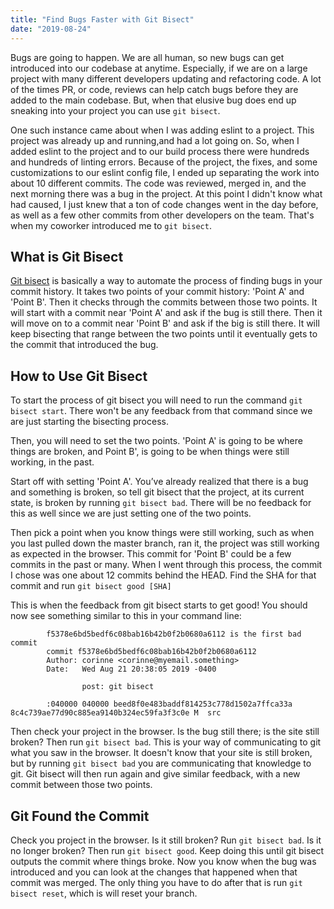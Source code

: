```yaml
---
title: "Find Bugs Faster with Git Bisect"
date: "2019-08-24"
---
```


Bugs are going to happen. We are all human, so new bugs can get introduced into our codebase at anytime. Especially, if we are on a large project with many different developers updating and refactoring code. A lot of the times PR, or code, reviews can help catch bugs before they are added to the main codebase. But, when that elusive bug does end up sneaking into your project you can use `git bisect`.

One such instance came about when I was adding eslint to a project. This project was already up and running,and had a lot going on. So, when I added eslint to the project and to our build process there were hundreds and hundreds of linting errors. Because of the project, the fixes, and some customizations to our eslint config file, I ended up separating the work into about 10 different commits. The code was reviewed, merged in, and the next morning there was a bug in the project. At this point I didn't know what had caused, I just knew that a ton of code changes went in the day before, as well as a few other commits from other developers on the team. That's when my coworker introduced me to `git bisect`. 

## What is Git Bisect
[Git bisect]((https://git-scm.com/docs/git-bisect)) is basically a way to automate the process of finding bugs in your commit history. It takes two points of your commit history: 'Point A' and 'Point B'. Then it checks through the commits between those two points. It will start with a commit near 'Point A' and ask if the bug is still there. Then it will move on to a commit near 'Point B' and ask if the big is still there. It will keep bisecting that range between the two points until it eventually gets to the commit that introduced the bug.

## How to Use Git Bisect
To start the process of git bisect you will need to run the command `git bisect start`. There won't be any feedback from that command since we are just starting the bisecting process.

Then, you will need to set the two points. 'Point A' is going to be where things are broken, and Point B', is going to be when things were still working, in the past.  

Start off with setting 'Point A'. You’ve already realized that there is a bug and something is broken, so tell git bisect that the project, at its current state, is broken by running `git bisect bad`. There will be no feedback for this as well since we are just setting one of the two points.

Then pick a point when you know things were still working, such as when you last pulled down the master branch, ran it, the project was still working as expected in the browser. This commit for 'Point B' could be a few commits in the past or many. When I went through this process, the commit I chose was one about 12 commits behind the HEAD. Find the SHA for that commit and run `git bisect good [SHA]`

This is when the feedback from git bisect starts to get good! You should now see something similar to this in your command line:

```
		f5378e6bd5bedf6c08bab16b42b0f2b0680a6112 is the first bad commit
		commit f5378e6bd5bedf6c08bab16b42b0f2b0680a6112
		Author: corinne <corinne@myemail.something>
		Date:   Wed Aug 21 20:38:05 2019 -0400

				post: git bisect

		:040000 040000 beed8f0e483baddf814253c778d1502a7ffca33a 8c4c739ae77d90c885ea9140b324ec59fa3f3c0e M	src
```

Then check your project in the browser. Is the bug still there; is the site still broken? Then run `git bisect bad`. This is your way of communicating to git what you saw in the browser. It doesn't know that your site is still broken, but by running `git bisect bad` you are communicating that knowledge to git. Git bisect will then run again and give similar feedback, with a new commit between those two points.

## Git Found the Commit
Check you project in the browser. Is it still broken? Run `git bisect bad`. Is it no longer broken? Then run `git bisect good`. Keep doing this until git bisect outputs the commit where things broke. Now you know when the bug was introduced and you can look at the changes that happened when that commit was merged. The only thing you have to do after that is run `git bisect reset`, which is will reset your branch.